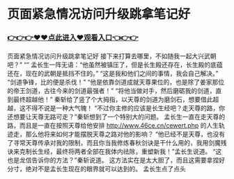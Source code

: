 # 页面紧急情况访问升级跳拿笔记好

### <a href="https://github.com/kjiuo/xiao/issues/1">👉👉👉♥♥点此进入♥观看入口👈👉👉</a>

页面紧急情况访问升级跳拿笔记好
接下来打算去哪里，不如随我一起大兴武朝吧？”
    “”
    孟长生一阵无语：“他虽然被镇压了，但是长生殿还存在，长生殿的底蕴还在，现在的武朝是抵挡不住的。”
    “这是我和他们之间的事情，我会自己解决。”
    “剑道争锋，比的便是杀伐！”
    “他是依靠剑道成就天尊果位的，也是除了姜家那位的帝王剑道，古往今来的剑道最强者！”
    “将他当做对手，然后磨砺我的剑道，直到最终超越他！”
    秦斩给了竖了个大拇指，以天尊的剑道为磨剑石，想要借此超越，这不得不说是一种大气魄！
    “不过你主修的应该是长生经吧？走天尊的路，你还想要让天尊无路可走？”秦斩想到了一个特别大的问题。
    孟长生一直在走天尊的路，而且是一直在按照天尊给他安排
    http://www.46ce.cn/cewert.php
    的人生轨迹走，那么他将来如何才能摆脱天尊之路对他的影响？
    “他已经不是天尊，也没有了寻常天尊传承对我的限制，而且你当我修炼春秋剑诀是干什么用的，我用剑魔残诀来克制长生经，最终将两者全部在我体内祛除，重塑新我！”孟长生说道。
    “这也是龙信告诉你的方法？”秦斩说道。
    这方法实在是太大胆了，而且这需要拿捏好分寸，绝对不是孟长生现在的眼界就可以达到的。
    孟长生点了点头

